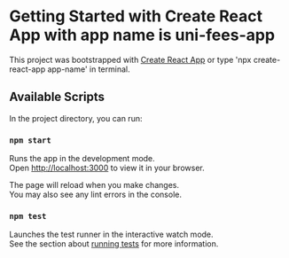 # Getting Started with Create React App with app name is uni-fees-app

This project was bootstrapped with [Create React App](https://github.com/facebook/create-react-app) or type 'npx create-react-app app-name' in terminal.

## Available Scripts

In the project directory, you can run:

### `npm start`

Runs the app in the development mode.\
Open [http://localhost:3000](http://localhost:3000) to view it in your browser.

The page will reload when you make changes.\
You may also see any lint errors in the console.

### `npm test`

Launches the test runner in the interactive watch mode.\
See the section about [running tests](https://facebook.github.io/create-react-app/docs/running-tests) for more information.
